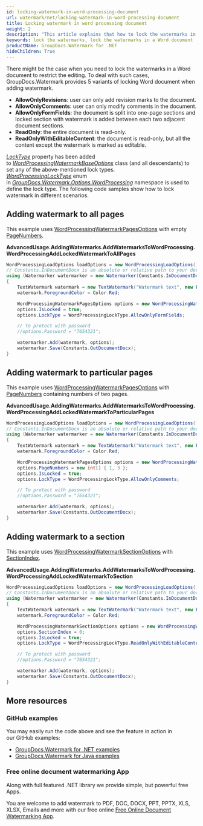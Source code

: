 ```yaml
---
id: locking-watermark-in-word-processing-document
url: watermark/net/locking-watermark-in-word-processing-document
title: Locking watermark in word processing document
weight: 2
description: "This article explains that how to lock the watermarks in a Word document to restrict the editing."
keywords: lock the watermarks, lock the watermarks in a Word document
productName: GroupDocs.Watermark for .NET
hideChildren: True
---
```

There might be the case when you need to lock the watermarks in a Word document to restrict the editing. To deal with such cases, GroupDocs.Watermark provides 5 variants of locking Word document when adding watermark.

* **AllowOnlyRevisions**: user can only add revision marks to the document.
* **AllowOnlyComments**: user can only modify comments in the document.
* **AllowOnlyFormFields**: the document is split into one-page sections and locked section with watermark is added between each two adjacent document sections.
* **ReadOnly**: the entire document is read-only.
* **ReadOnlyWithEditableContent**: the document is read-only, but all the content except the watermark is marked as editable.

*[LockType](https://apireference.groupdocs.com/net/watermark/groupdocs.watermark.options.wordprocessing/wordprocessingwatermarkbaseoptions/properties/locktype)* property has been added to *[WordProcessingWatermarkBaseOptions](https://apireference.groupdocs.com/net/watermark/groupdocs.watermark.options.wordprocessing/wordprocessingwatermarkbaseoptions)* class (and all descendants) to set any of the above-mentioned lock types. *[*WordProcessing*LockType](https://apireference.groupdocs.com/net/watermark/groupdocs.watermark.options.wordprocessing/wordprocessinglocktype)* enum in [*GroupDocs.Watermark.Options.WordProcessing*](https://apireference.groupdocs.com/net/watermark/groupdocs.watermark.options.wordprocessing/) namespace is used to define the lock type. The following code samples show how to lock watermark in different scenarios.

## Adding watermark to all pages

This example uses [WordProcessingWatermarkPagesOptions](https://apireference.groupdocs.com/net/watermark/groupdocs.watermark.options.wordprocessing/wordprocessingwatermarkpagesoptions) with empty [PageNumbers](https://apireference.groupdocs.com/net/watermark/groupdocs.watermark.options.wordprocessing/wordprocessingwatermarkpagesoptions/properties/pagenumbers).

**AdvancedUsage.AddingWatermarks.AddWatermarksToWordProcessing.WordProcessingAddLockedWatermarkToAllPages**

```csharp
WordProcessingLoadOptions loadOptions = new WordProcessingLoadOptions();
// Constants.InDocumentDocx is an absolute or relative path to your document. Ex: @"C:\Docs\document.docx"
using (Watermarker watermarker = new Watermarker(Constants.InDocumentDocx, loadOptions))
{
    TextWatermark watermark = new TextWatermark("Watermark text", new Font("Arial", 19));
    watermark.ForegroundColor = Color.Red;

    WordProcessingWatermarkPagesOptions options = new WordProcessingWatermarkPagesOptions();
    options.IsLocked = true;
    options.LockType = WordProcessingLockType.AllowOnlyFormFields;

    // To protect with password
    //options.Password = "7654321";

    watermarker.Add(watermark, options);
    watermarker.Save(Constants.OutDocumentDocx);
}
```

## Adding watermark to particular pages

This example uses [WordProcessingWatermarkPagesOptions](https://apireference.groupdocs.com/net/watermark/groupdocs.watermark.options.wordprocessing/wordprocessingwatermarkpagesoptions) with [PageNumbers](https://apireference.groupdocs.com/net/watermark/groupdocs.watermark.options.wordprocessing/wordprocessingwatermarkpagesoptions/properties/pagenumbers) containing numbers of two pages.

**AdvancedUsage.AddingWatermarks.AddWatermarksToWordProcessing.WordProcessingAddLockedWatermarkToParticularPages**

```csharp
WordProcessingLoadOptions loadOptions = new WordProcessingLoadOptions();
// Constants.InDocumentDocx is an absolute or relative path to your document. Ex: @"C:\Docs\document.docx"
using (Watermarker watermarker = new Watermarker(Constants.InDocumentDocx, loadOptions))
{
    TextWatermark watermark = new TextWatermark("Watermark text", new Font("Arial", 19));
    watermark.ForegroundColor = Color.Red;

    WordProcessingWatermarkPagesOptions options = new WordProcessingWatermarkPagesOptions();
    options.PageNumbers = new int[] { 1, 3 };
    options.IsLocked = true;
    options.LockType = WordProcessingLockType.AllowOnlyComments;

    // To protect with password
    //options.Password = "7654321";

    watermarker.Add(watermark, options);
    watermarker.Save(Constants.OutDocumentDocx);
}
```

## Adding watermark to a section

This example uses [WordProcessingWatermarkSectionOptions](https://apireference.groupdocs.com/net/watermark/groupdocs.watermark.options.wordprocessing/wordprocessingwatermarksectionoptions) with [SectionIndex](https://apireference.groupdocs.com/net/watermark/groupdocs.watermark.options.wordprocessing/wordprocessingwatermarksectionoptions/properties/sectionindex).

**AdvancedUsage.AddingWatermarks.AddWatermarksToWordProcessing.WordProcessingAddLockedWatermarkToSection**

```csharp
WordProcessingLoadOptions loadOptions = new WordProcessingLoadOptions();
// Constants.InDocumentDocx is an absolute or relative path to your document. Ex: @"C:\Docs\document.docx"
using (Watermarker watermarker = new Watermarker(Constants.InDocumentDocx, loadOptions))
{
    TextWatermark watermark = new TextWatermark("Watermark text", new Font("Arial", 19));
    watermark.ForegroundColor = Color.Red;

    WordProcessingWatermarkSectionOptions options = new WordProcessingWatermarkSectionOptions();
    options.SectionIndex = 0;
    options.IsLocked = true;
    options.LockType = WordProcessingLockType.ReadOnlyWithEditableContent;

    // To protect with password
    //options.Password = "7654321";

    watermarker.Add(watermark, options);
    watermarker.Save(Constants.OutDocumentDocx);
}
```

## More resources

### GitHub examples

You may easily run the code above and see the feature in action in our GitHub examples:

* [GroupDocs.Watermark for .NET examples](https://github.com/groupdocs-watermark/GroupDocs.Watermark-for-.NET)
* [GroupDocs.Watermark for Java examples](https://github.com/groupdocs-watermark/GroupDocs.Watermark-for-Java)

### Free online document watermarking App

Along with full featured .NET library we provide simple, but powerful free Apps.

You are welcome to add watermark to PDF, DOC, DOCX, PPT, PPTX, XLS, XLSX, Emails and more with our free online [Free Online Document Watermarking App](https://products.groupdocs.app/watermark).
